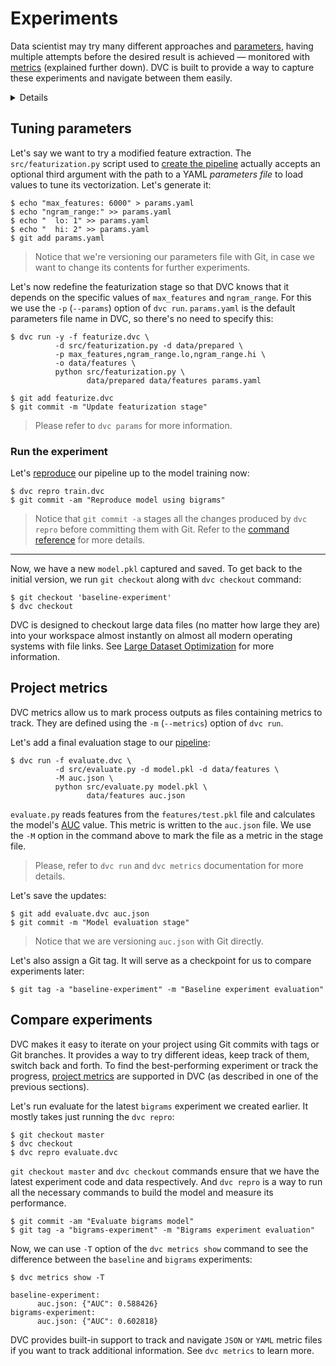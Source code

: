 # Experiments

Data scientist may try many different approaches and
[parameters](/doc/command-reference/params), having multiple attempts before the
desired result is achieved — monitored with [metrics](#project-metrics)
(explained further down). DVC is built to provide a way to capture these
experiments and navigate between them easily.

<details>

### 👉 Expand to prepare the project

If you just followed through the
[Pipelines](/doc/tutorials/get-started/data-pipelines) page, just make sure that
you're located in the main <abbr>project</abbr> we're working on.

Otherwise, get the project from Github with:

```dvc
$ git clone https://github.com/iterative/example-get-started
$ cd example-get-started
$ git checkout '7-ml-pipeline'
$ dvc pull
```

</details>

## Tuning parameters

Let's say we want to try a modified feature extraction. The
`src/featurization.py` script used to
[create the pipeline](/doc/tutorials/get-started/data-pipelines#dependency-graphs-dags)
actually accepts an optional third argument with the path to a YAML _parameters
file_ to load values to tune its vectorization. Let's generate it:

```dvc
$ echo "max_features: 6000" > params.yaml
$ echo "ngram_range:" >> params.yaml
$ echo "  lo: 1" >> params.yaml
$ echo "  hi: 2" >> params.yaml
$ git add params.yaml
```

> Notice that we're versioning our parameters file with Git, in case we want to
> change its contents for further experiments.

Let's now redefine the featurization stage so that DVC knows that it depends on
the specific values of `max_features` and `ngram_range`. For this we use the
`-p` (`--params`) option of `dvc run`. `params.yaml` is the default parameters
file name in DVC, so there's no need to specify this:

```dvc
$ dvc run -y -f featurize.dvc \
          -d src/featurization.py -d data/prepared \
          -p max_features,ngram_range.lo,ngram_range.hi \
          -o data/features \
          python src/featurization.py \
                 data/prepared data/features params.yaml

$ git add featurize.dvc
$ git commit -m "Update featurization stage"
```

> Please refer to `dvc params` for more information.

### Run the experiment

Let's [reproduce](/doc/tutorials/get-started/data-pipelines#reproduce) our
pipeline up to the model training now:

```dvc
$ dvc repro train.dvc
$ git commit -am "Reproduce model using bigrams"
```

> Notice that `git commit -a` stages all the changes produced by `dvc repro`
> before committing them with Git. Refer to the
> [command reference](https://git-scm.com/docs/git-commit#Documentation/git-commit.txt--a)
> for more details.

---

Now, we have a new `model.pkl` captured and saved. To get back to the initial
version, we run `git checkout` along with `dvc checkout` command:

```dvc
$ git checkout 'baseline-experiment'
$ dvc checkout
```

DVC is designed to checkout large data files (no matter how large they are) into
your <abbr>workspace</abbr> almost instantly on almost all modern operating
systems with file links. See
[Large Dataset Optimization](/doc/user-guide/large-dataset-optimization) for
more information.

## Project metrics

DVC metrics allow us to mark process outputs as files containing metrics to
track. They are defined using the `-m` (`--metrics`) option of `dvc run`.

Let's add a final evaluation stage to our
[pipeline](/doc/tutorials/get-started/data-pipelines#dependency-graphs-dags):

```dvc
$ dvc run -f evaluate.dvc \
          -d src/evaluate.py -d model.pkl -d data/features \
          -M auc.json \
          python src/evaluate.py model.pkl \
                 data/features auc.json
```

`evaluate.py` reads features from the `features/test.pkl` file and calculates
the model's
[AUC](https://towardsdatascience.com/understanding-auc-roc-curve-68b2303cc9c5)
value. This metric is written to the `auc.json` file. We use the `-M` option in
the command above to mark the file as a metric in the stage file.

> Please, refer to `dvc run` and `dvc metrics` documentation for more details.

Let's save the updates:

```dvc
$ git add evaluate.dvc auc.json
$ git commit -m "Model evaluation stage"
```

> Notice that we are versioning `auc.json` with Git directly.

Let's also assign a Git tag. It will serve as a checkpoint for us to compare
experiments later:

```dvc
$ git tag -a "baseline-experiment" -m "Baseline experiment evaluation"
```

## Compare experiments

DVC makes it easy to iterate on your project using Git commits with tags or Git
branches. It provides a way to try different ideas, keep track of them, switch
back and forth. To find the best-performing experiment or track the progress,
[project metrics](/doc/command-reference/metrics) are supported in DVC (as
described in one of the previous sections).

Let's run evaluate for the latest `bigrams` experiment we created earlier. It
mostly takes just running the `dvc repro`:

```dvc
$ git checkout master
$ dvc checkout
$ dvc repro evaluate.dvc
```

`git checkout master` and `dvc checkout` commands ensure that we have the latest
experiment code and data respectively. And `dvc repro` is a way to run all the
necessary commands to build the model and measure its performance.

```dvc
$ git commit -am "Evaluate bigrams model"
$ git tag -a "bigrams-experiment" -m "Bigrams experiment evaluation"
```

Now, we can use `-T` option of the `dvc metrics show` command to see the
difference between the `baseline` and `bigrams` experiments:

```dvc
$ dvc metrics show -T

baseline-experiment:
      auc.json: {"AUC": 0.588426}
bigrams-experiment:
      auc.json: {"AUC": 0.602818}
```

DVC provides built-in support to track and navigate `JSON` or `YAML` metric
files if you want to track additional information. See `dvc metrics` to learn
more.
